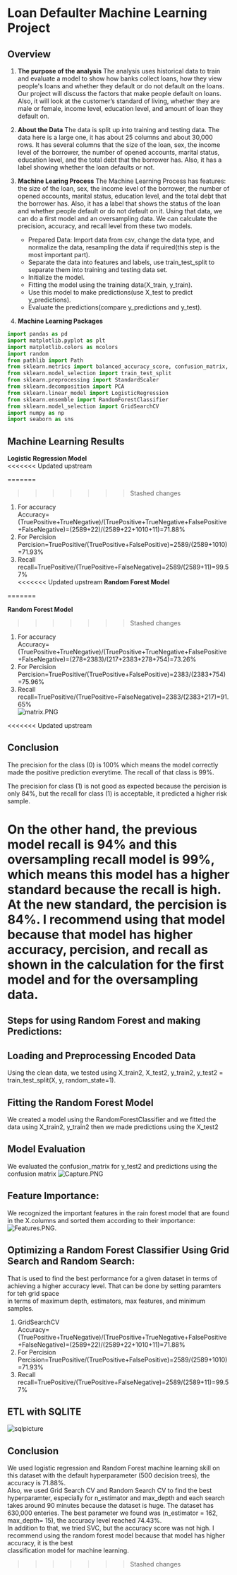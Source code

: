 # Loan Defaulter Machine Learning Project
## Overview 
1. **The purpose of the analysis**
	The analysis uses historical data to train and evaluate a model to show how banks collect loans, how they view people's loans and whether they default or do not default on the loans. Our project will discuss the factors that make people default on loans. Also, it will look at the customer’s standard of living, whether they are male or female, income level, education level, and amount of loan they default on.  
2. **About the Data**
	The data is split up into training and testing data. The data here is a large one, it has about 25 columns and about 30,000 rows. It has several columns that the size of the loan, sex, the income level of the borrower, the number of opened accounts, marital status, education level, and the total debt that the borrower has. Also, it has a label showing whether the loan defaults or not. 
3. **Machine Learing Process**
	The Machine Learning Process has features: the size of the loan, sex, the income level of the borrower, the number of opened accounts, marital status, education level, and the total debt that the borrower has.  Also, it has a label that shows the status of the loan and whether people default or do not default on it. Using that data, we can do a first model and an oversampling data. We can calculate the precision, accuracy, and recall level from these two models. 
	* Prepared Data:
	Import data from csv, change the data type, and normalize the data, resampling the data if required(this step is the most important part).
	* Separate the data into features and labels, use train_test_split to separate them into training and testing data set. 
	* Initialize the model.
	* Fitting the model using the training data(X_train, y_train).
	* Use this model to make predictions(use X_test to predict y_predictions).
	* Evaluate the predictions(compare y_predictions and y_test).

4. **Machine Learning Packages**     
```python 
import pandas as pd
import matplotlib.pyplot as plt
import matplotlib.colors as mcolors
import random
from pathlib import Path
from sklearn.metrics import balanced_accuracy_score, confusion_matrix, classification_report, accuracy_score
from sklearn.model_selection import train_test_split
from sklearn.preprocessing import StandardScaler
from sklearn.decomposition import PCA
from sklearn.linear_model import LogisticRegression
from sklearn.ensemble import RandomForestClassifier
from sklearn.model_selection import GridSearchCV
import numpy as np
import seaborn as sns
``` 
## Machine Learning Results
**Logistic Regression Model**      
<<<<<<< Updated upstream

=======
>>>>>>> Stashed changes
1. For accuracy    
Accuracy=(TruePositive+TrueNegative)/(TruePositive+TrueNegative+FalsePositive+FalseNegative)=(2589+22)/(2589+22+1010+11)=71.88%
2. For Percision
Percision=TruePositive/(TruePositive+FalsePositive)=2589/(2589+1010)=71.93%
3. Recall
recall=TruePositive/(TruePositive+FalseNegative)=2589/(2589+11)=99.57%    
<<<<<<< Updated upstream
**Random Forest Model**       

=======

**Random Forest Model**       
>>>>>>> Stashed changes
1. For accuracy    
Accuracy=(TruePositive+TrueNegative)/(TruePositive+TrueNegative+FalsePositive+FalseNegative)=(278+2383)/(217+2383+278+754)=73.26%
2. For Percision
Percision=TruePositive/(TruePositive+FalsePositive)=2383/(2383+754)=75.96%
3. Recall
recall=TruePositive/(TruePositive+FalseNegative)=2383/(2383+217)=91.65%   
![matrix.PNG](matrix.PNG)

<<<<<<< Updated upstream
## Conclusion
The precision for the  class (0) is 100% which means the model correctly made the positive prediction everytime. The recall of that class is 99%.            

The precision for class (1) is not good as expected because the percision is only 84%, but the recall for class (1) is acceptable, it predicted a higher risk sample.       

On the other hand, the previous model recall is 94% and this oversampling recall model is 99%, which means this model has a higher standard because the recall is high. At the new standard, the percision is 84%. 
I recommend using that model because that model has higher accuracy, percision, and recall as shown in the calculation for the first model and for the oversampling data.
=======
## Steps for using Random Forest and making Predictions: 
## Loading and Preprocessing Encoded Data
Using the clean data, we tested using X_train2, X_test2, y_train2, y_test2 = train_test_split(X, y, random_state=1).

## Fitting the Random Forest Model
We created a model using the RandomForestClassifier and we fitted the data using X_train2, y_train2 then we made predictions using the X_test2

## Model Evaluation
We evaluated the confusion_matrix for y_test2 and predictions using the confusion matrix
![Capture.PNG](Capture.PNG)

## Feature Importance:
We recognized the important features in the rain forest model that are found in the X.columns and sorted them according to their importance:
![Features.PNG](Features.PNG).

## Optimizing a Random Forest Classifier Using Grid Search and Random Search:
That is used to find the best performance for a given dataset in terms of achieving a higher accuracy level. That can be done by setting paramters for teh grid space   
in terms of maximum depth, estimators, max features, and minimum samples. 
1. GridSearchCV    
Accuracy=(TruePositive+TrueNegative)/(TruePositive+TrueNegative+FalsePositive+FalseNegative)=(2589+22)/(2589+22+1010+11)=71.88%
2. For Percision
Percision=TruePositive/(TruePositive+FalsePositive)=2589/(2589+1010)=71.93%
3. Recall
recall=TruePositive/(TruePositive+FalseNegative)=2589/(2589+11)=99.57%    


## ETL with SQLITE
![sqlpicture](SQLCapture.PNG)

## Conclusion
We used logistic regression and Random Forest machine learning skill on this dataset with the default hyperparameter (500 decision trees), the accuracy is 71.88%.     
Also, we used Grid Search CV and Random Search CV to find the best hyperparamter, especially for n_estimator and max_depth and each search takes around 90 minutes because    the dataset is huge. The dataset has 630,000 enteries. The best parameter we found was (n_estimator = 162, max_depth= 15), the accuracy level reached 74.43%.      
In addition to that, we tried SVC, but the accuracy score was not high. I recommend using the random forest model because that model has higher accuracy, it is the best      
classification model for machine learning. 
>>>>>>> Stashed changes
